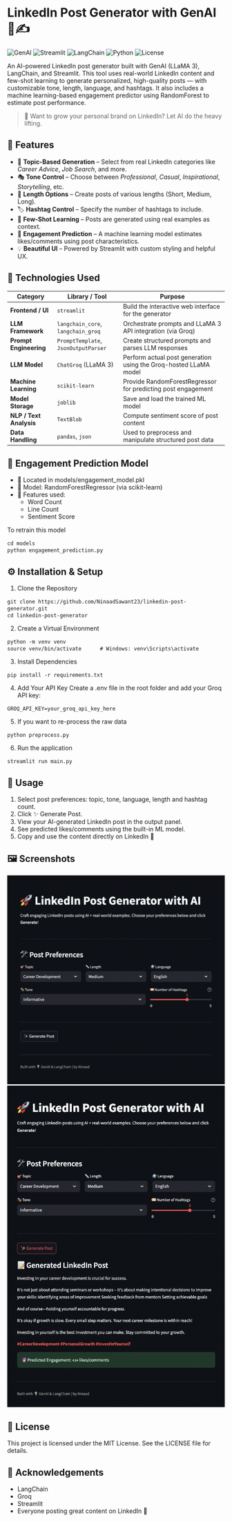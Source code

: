 # LinkedIn Post Generator with GenAI 🧠✍️

![GenAI](https://img.shields.io/badge/GenAI-LLaMA3-orange)
![Streamlit](https://img.shields.io/badge/Built_with-Streamlit-red)
![LangChain](https://img.shields.io/badge/LLM-Powered_by_LangChain-blueviolet)
![Python](https://img.shields.io/badge/Python-3.9%2B-yellow)
![License](https://img.shields.io/badge/license-MIT-blue)

An AI-powered LinkedIn post generator built with GenAI (LLaMA 3), LangChain, and Streamlit. This tool uses real-world LinkedIn content and few-shot learning to generate personalized, high-quality posts — with customizable tone, length, language, and hashtags. It also includes a machine learning-based engagement predictor using RandomForest to estimate post performance.

> 💬 Want to grow your personal brand on LinkedIn? Let AI do the heavy lifting.

## 🚀 Features

- 🎯 **Topic-Based Generation** – Select from real LinkedIn categories like *Career Advice*, *Job Search*, and more.
- 🎭 **Tone Control** – Choose between *Professional*, *Casual*, *Inspirational*, *Storytelling*, etc.
- 📏 **Length Options** – Create posts of various lengths (Short, Medium, Long).
- 🏷️ **Hashtag Control** – Specify the number of hashtags to include.
- 🧠 **Few-Shot Learning** – Posts are generated using real examples as context.
- 🔮 **Engagement Prediction** – A machine learning model estimates likes/comments using post characteristics.
- 💡 **Beautiful UI** – Powered by Streamlit with custom styling and helpful UX.


## 🧠 Technologies Used


| Category             | Library / Tool            | Purpose                                                                 |
|----------------------|---------------------------|-------------------------------------------------------------------------|
| **Frontend / UI**     | `streamlit`               | Build the interactive web interface for the generator                 |
| **LLM Framework**     | `langchain_core`, `langchain_groq` | Orchestrate prompts and LLaMA 3 API integration (via Groq)            |
| **Prompt Engineering**| `PromptTemplate`, `JsonOutputParser` | Create structured prompts and parses LLM responses                    |
| **LLM Model**         | `ChatGroq` (LLaMA 3)      | Perform actual post generation using the Groq-hosted LLaMA model      |
| **Machine Learning**  | `scikit-learn`            | Provide RandomForestRegressor for predicting post engagement          |
| **Model Storage**     | `joblib`                  | Save and load the trained ML model                                   |
| **NLP / Text Analysis**| `TextBlob`               | Compute sentiment score of post content                               |
| **Data Handling**     | `pandas`, `json`          | Used to preprocess and manipulate structured post data                 |


## 🧪 Engagement Prediction Model

- 📍 Located in models/engagement_model.pkl
- 🤖 Model: RandomForestRegressor (via scikit-learn)
- 🧾 Features used:
  - Word Count
  - Line Count
  - Sentiment Score

To retrain this model
```
cd models
python engagement_prediction.py
```

## ⚙️ Installation & Setup
1. Clone the Repository
```
git clone https://github.com/NinaadSawant23/linkedin-post-generator.git
cd linkedin-post-generator
```
2. Create a Virtual Environment
```
python -m venv venv
source venv/bin/activate      # Windows: venv\Scripts\activate
```
3. Install Dependencies
```
pip install -r requirements.txt
```
4. Add Your API Key
Create a .env file in the root folder and add your Groq API key:
```
GROQ_API_KEY=your_groq_api_key_here
```
5. If you want to re-process the raw data 
```
python preprocess.py
```
6. Run the application
```
streamlit run main.py
```

## 📌 Usage
1. Select post preferences: topic, tone, language, length and hashtag count.
2. Click ✨ Generate Post.
3. View your AI-generated LinkedIn post in the output panel.
4. See predicted likes/comments using the built-in ML model.
5. Copy and use the content directly on LinkedIn 🚀

## 🖼️ Screenshots
![Project Screenshot](/screenshots/form.png)
![Project Screenshot](/screenshots/post.png)


## 📄 License
This project is licensed under the MIT License. See the LICENSE file for details.

## 🙌 Acknowledgements
- LangChain
- Groq
- Streamlit
- Everyone posting great content on LinkedIn 🙏
